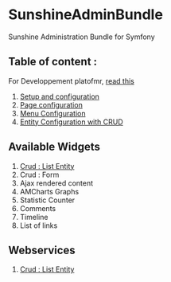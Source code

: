 # SunshineAdminBundle
Sunshine Administration Bundle for Symfony

## Table of content :

For Developpement platofmr, [read this](Documentation/dev.md)

1. [Setup and configuration](Documentation/installation.md)
2. [Page configuration](Documentation/backoffice-page.md)
3. [Menu Configuration](Documentation/backoffice-menu.md)
4. [Entity Configuration with CRUD](Documentation/entity-configuration.md)

## Available Widgets
1. [Crud : List Entity](Documentation/widgets/crud-list.md)
2. Crud : Form
3. Ajax rendered content
4. AMCharts Graphs
5. Statistic Counter
6. Comments
7. Timeline
8. List of links

## Webservices
1. [Crud : List Entity](Documentation/webservices/listEntity.md)



